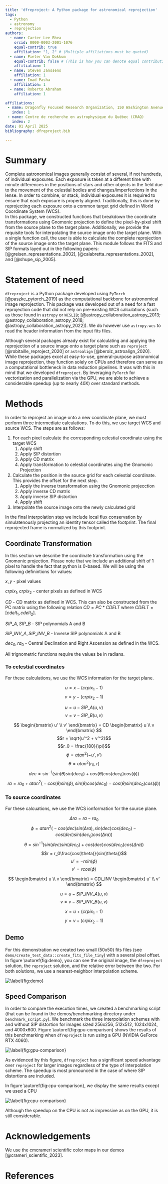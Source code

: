 ```yaml
---
title: 'dfreproject: A Python package for astronomical reprojection'
tags:
  - Python
  - astronomy
  - reprojection
authors:
  - name: Carter Lee Rhea
    orcid: 0000-0003-2001-1076
    equal-contrib: true
    affiliation: "1, 2" # (Multiple affiliations must be quoted)
  - name: Pieter Van Dokkum
    equal-contrib: false # (This is how you can denote equal contributions between multiple authors)
    affiliation: 1
  - name: Steven Janssens
    affiliation: 1
  - name: Imad Pasha
    affiliation: 1
  - name: Roberto Abraham
    affiliation: 1

affiliations:
 - name: Dragonfly Focused Research Organization, 150 Washington Avenue, Santa Fe, 87501, NM, USA
   index: 1
 - name: Centre de recherche en astrophysique du Québec (CRAQ)
   index: 2
date: 01 April 2025
bibliography: dfreproject.bib

---
```


# Summary
Complete astronomical images generally consist of several, if not hundreds, of individual exposures. Each exposure is taken at 
a different time with minute differences in the positions of stars and other objects in the field due to the movement of the celestial bodies and changes/imperfections in the lense.
In order to combine, or stack, individual exposures it is required to ensure that each exposure is properly aligned. 
Traditionally, this is done by reprojecting each exposure onto a common target grid defined in World Coordinate System (WCS).  
In this package, we constructed functions that breakdown the coordinate transformations using Gnomonic projection to define 
the pixel-by-pixel shift from the source plane to the target plane. Additionally, we provide the requisite tools for interpolating the source image onto the target plane.
With a single function call, the user is able to calculate the complete reprojection of the source image onto the target plane.
This module follows the FITS and SIP formats layed out in the following papers: [@greisen_representations_2002], [@calabretta_representations_2002], and [@shupe_sip_2005].


# Statement of need

`dfreproject` is a Python package developed using `PyTorch` [@paszke_pytorch_2019] as the computational backbone for astronomical image reprojection.
This package was developed out of a need for a fast reprojection code that did not rely on pre-existing WCS calculations (such as those found in `astropy` or `WCSLIB`; [@astropy_collaboration_astropy_2013; @astropy_collaboration_astropy_2018; @astropy_collaboration_astropy_2022]).
We do however use `astropy.wcs` to read the header information from the input fits files. 

Although several packages already exist for calculating and applying the reprojection of a source image onto a target plane such as 
`reproject` [@robitaille_reproject_2020] or `astroalign` [@beroiz_astroalign_2020]. 
While these packages excel at easy-to-use, general-purpose astronomical image reprojection, they function solely on CPUs and therefore can serve as a computational bottleneck in data reduction pipelines.
It was with this in mind that we developed `dfreproject`. By leveraging `PyTorch` for vectorization and parallelization via the GPU,
we are able to achieve a considerable speedup (up to nearly 40X) over standard methods.





# Methods
In order to reproject an image onto a new coordinate plane, we must perform three intermediate calculations. 
To do this, we use target WCS and source WCS. The steps are as follows:
1. For each pixel calculate the corresponding celestial coordinate using the target WCS
   1. Apply shift
   2. Apply SIP distortion
   3. Apply CD matrix
   4. Apply transformation to celestial coordinates uing the Gnomonic Projection
2. Calculate the position in the source grid for each celestial coordinate. This provides the offset for the next step.
   1. Apply the inverse transformation using the Gnomonic projecction
   2. Apply inverse CD matrix
   3. Apply inverse SIP distortion
   4. Apply shift
3. Interpolate the source image onto the newly calculated grid 

In the final interpolation step we include local flux conservation by simulatenously projecting an identity tensor called the footprint.
The final reprojected frame is normalized by this footprint.

## Coordinate Transformation
In this section we describe the coordinate transformation using the Gnomonic projection. Please note that we include an additional shift of 1 pixel to handle the fact that python is 0-based.
We will be using the following definintions for values: 

$x,y$ - pixel values

$crpix_1, crpix_2$ - center pixels as defined in WCS

$CD$ - CD matrix as defined in WCS. This can also be constructed from  the PC matrix using the following relation $CD = PC * CDELT$ where $CDELT=[cdelt_1, cdelt_2]$.

$SIP\_A, SIP\_B$ - SIP polynomials A and B 

$SIP\_INV\_A, SIP\_INV\_B$ - Inverse SIP polynomials A and B

$dec_0, ra_0$ - Central Declination and Right Ascension as defined in the WCS.


All trignometric functions require the values be in radians.

### To celestial coordinates
For these calculations, we use the WCS information for the target plane.

$$u = x - (crpix_1 - 1) $$
$$v = y - (crpix_2 -1) $$

$$u = u - SIP\_A(u, v)$$
$$v = v - SIP\_B(u,v)$$

$$
\begin{bmatrix}
u' \\
v'
\end{bmatrix}
 = CD 
\begin{bmatrix}
u \\
v
\end{bmatrix}
$$
$$r = \sqrt{u'^2 + v'^2}$$
$$r_0 = \frac{180}{\pi}$$
$$\phi = atan^2(-u', v')$$
$$\theta = atan^2(r_0, r) $$
$$dec = sin^{-1}\Big( sin(\theta)sin(dec_0) + cos(\theta)cos(dec_0)cos(\phi) \Big) $$
$$ra = ra_0 + atan^2\Big( -cos(\theta)sin(\phi), sin(\theta)cos(dec_0)-cos(\theta)sin(dec_0)cos(\phi) \Big) $$


### To source coordinates
For these calcuations, we use the WCS ionformation for the source plane.

$$\Delta ra = ra - ra_0$$
$$\phi = atan^2\Big(-cos(dec)sin(\Delta ra), sin(dec)cos(dec_0)-cos(dec)sin(dec_0)cos(\Delta ra) \Big) $$
$$\theta = sin^{-1}\Big( sin(dec)sin(dec_0) + cos(dec)cos(dec_0)cos(\Delta ra) \Big) $$
$$r = r_0\frac{cos(\theta)}{sin(\theta)}$$
$$u' = -rsin(\phi) $$
$$v' = rcos(\phi)$$



$$
\begin{bmatrix}
u \\
v
\end{bmatrix}
 = CD\_INV
\begin{bmatrix}
u' \\
v'
\end{bmatrix}
$$

$$u = u - SIP\_INV\_A(u, v)$$
$$v = v - SIP\_INV\_B(u, v)$$

$$x = u + (crpix_1 - 1)$$
$$y = v + (crpix_2 - 1)$$

## Demo
For this demonstration we created two small (50x50) fits files (see `demo/create_test_data::create_fits_file_tiny`) with a several pixel offset.
In figure \autoref{fig:demo}, you can see the original image, the `dfreproject` solution, the `reproject` solution, and the relative error between the two.
For both solutions, we use a nearest-neighbor interpolation scheme.


![\label{fig:demo}](demo/comparison.png)


## Speed Comparison
In order to compare the execution times, we created a benchmarking script (that can be found in the demos/benchmarking directory under `benchmark_script.py`).
We benchmark the three interpolation schemes with and without SIP distortion for images sized 256x256, 512x512, 1024x1024, and 4000x600.
Figure \autoref{fig:gpu-comparison} shows the results of this benchmarking when `dfreproject` is run using a GPU (NVIDIA GeForce RTX 4060).


![\label{fig:gpu-comparison}](demo/benchmarking/sip_comparison_line_gpu.png)


As evidenced by this figure, `dfreproject` has a significant speed advantage over `reproject` for larger images regardless of the type of interpolation scheme. 
The speedup is most pronounced in the case of where SIP distortions are included.

In figure \autoref{fig:cpu-comparison}, we display the same results except we used a CPU 


![\label{fig:cpu-comparison}](demo/benchmarking/sip_comparison_line_cpu.png)


Although the speedup on the CPU is not as impressive as on the GPU, it is still considerable.
# Acknowledgements

We use the cmcrameri scientific color maps in our demos [@crameri_scientific_2023].

# References
